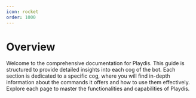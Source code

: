 ```yaml
---
icon: rocket
order: 1000
---
```


# Overview

Welcome to the comprehensive documentation for Playdis. This guide is structured to provide detailed insights into each cog of the bot. Each section is dedicated to a specific cog, where you will find in-depth information about the commands it offers and how to use them effectively. Explore each page to master the functionalities and capabilities of Playdis.